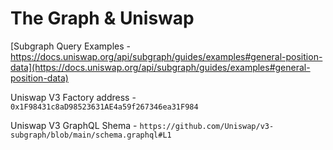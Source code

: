 # The Graph & Uniswap

[Subgraph Query Examples - https://docs.uniswap.org/api/subgraph/guides/examples#general-position-data](https://docs.uniswap.org/api/subgraph/guides/examples#general-position-data)

Uniswap V3 Factory address - `0x1F98431c8aD98523631AE4a59f267346ea31F984`

Uniswap V3 GraphQL Shema - `https://github.com/Uniswap/v3-subgraph/blob/main/schema.graphql#L1`
